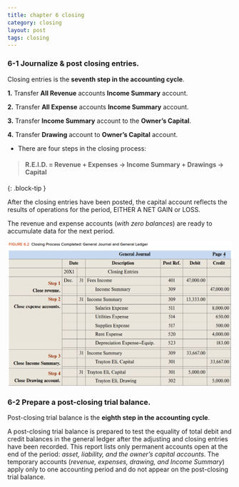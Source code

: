 ```yaml
---
title: chapter 6 closing
category: closing
layout: post
tags: closing 
---
```



### 6-1 Journalize & post closing entries.

Closing entries is the **seventh step in the accounting cycle**.    

**1.** Transfer **All Revenue** accounts **Income Summary** account.   

**2.** Transfer **All Expense** accounts **Income Summary** account.   

**3.** Transfer **Income Summary** account to the **Owner’s Capital**.   

**4.** Transfer **Drawing** account to **Owner’s Capital** account.   

- There are four steps in the closing process:

> #### R.E.I.D. = Revenue + Expenses -> Income Summary + Drawings -> Capital
{: .block-tip }

After the closing entries have been posted, the capital account reflects the results of operations for the period, EITHER A NET GAIN or LOSS.

The revenue and expense accounts (*with zero balances*) are ready to accumulate data for the next period.

![](/assets/mc-graw-accounting-course/images/closing.fig.6.2.all.4.steps.png)


### 6-2 Prepare a post-closing trial balance.

Post-closing trial balance is the **eighth step in the accounting cycle**. 

A post-closing trial balance is prepared to test the equality of total debit and credit balances in the general ledger after the adjusting and closing entries have been recorded. This report lists only permanent accounts open at the end of the period: *asset, liability, and the owner’s capital accounts*. The temporary accounts (*revenue, expenses, drawing, and Income Summary*) apply only to one accounting period and do not appear on the post-closing trial balance.
